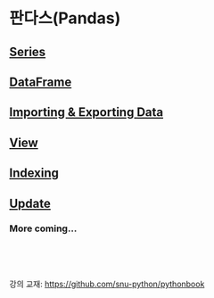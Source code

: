 # 판다스(Pandas)

## [Series](01.series.md)

## [DataFrame](02.dataframe.md)

## [Importing & Exporting Data](03.importing-exporting-data.md)

## [View](04.view.md)

## [Indexing](05.indexing.md)

## [Update](06.update.md)


### More coming...

<pre>



</pre>
강의 교재: <https://github.com/snu-python/pythonbook>
